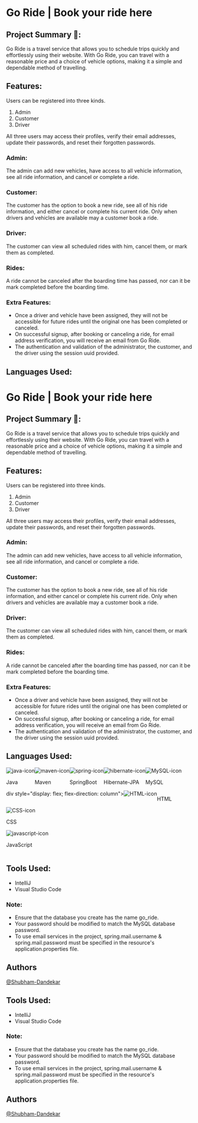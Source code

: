 # Go Ride | Book your ride here

## Project Summary 📑:

Go Ride is a travel service that allows you to schedule trips quickly and effortlessly using their website. With Go Ride, you can travel with a reasonable price and a choice of vehicle options, making it a simple and dependable method of travelling.

## Features:

Users can be registered into three kinds.

1. Admin
2. Customer
3. Driver

All three users may access their profiles, verify their email addresses, update their passwords, and reset their forgotten passwords.

### Admin:

The admin can add new vehicles, have access to all vehicle information, see all ride information, and cancel or complete a ride.

### Customer:

The customer has the option to book a new ride, see all of his ride information, and either cancel or complete his current ride. Only when drivers and vehicles are available may a customer book a ride.

### Driver:

The customer can view all scheduled rides with him, cancel them, or mark them as completed.

### Rides:

A ride cannot be canceled after the boarding time has passed, nor can it be mark completed before the boarding time.

### Extra Features:

-   Once a driver and vehicle have been assigned, they will not be accessible for future rides until the original one has been completed or canceled.
-   On successful signup, after booking or canceling a ride, for email address verification, you will receive an email from Go Ride.
-   The authentication and validation of the administrator, the customer, and the driver using the session uuid provided.

## Languages Used:
# Go Ride | Book your ride here

## Project Summary 📑:

Go Ride is a travel service that allows you to schedule trips quickly and effortlessly using their website. With Go Ride, you can travel with a reasonable price and a choice of vehicle options, making it a simple and dependable method of travelling.

## Features:

Users can be registered into three kinds.

1. Admin
2. Customer
3. Driver

All three users may access their profiles, verify their email addresses, update their passwords, and reset their forgotten passwords.

### Admin:

The admin can add new vehicles, have access to all vehicle information, see all ride information, and cancel or complete a ride.

### Customer:

The customer has the option to book a new ride, see all of his ride information, and either cancel or complete his current ride. Only when drivers and vehicles are available may a customer book a ride.

### Driver:

The customer can view all scheduled rides with him, cancel them, or mark them as completed.

### Rides:

A ride cannot be canceled after the boarding time has passed, nor can it be mark completed before the boarding time.

### Extra Features:

-   Once a driver and vehicle have been assigned, they will not be accessible for future rides until the original one has been completed or canceled.
-   On successful signup, after booking or canceling a ride, for email address verification, you will receive an email from Go Ride.
-   The authentication and validation of the administrator, the customer, and the driver using the session uuid provided.

## Languages Used:

<div style="display: flex; flex-wrap: wrap">
    <div style="display: flex; flex-direction: column">
        <img src="https://github.com/Shubham-Dandekar/Go-Ride/assets/107460330/2c9da46f-9842-4f20-802b-a4444f2647d9" alt="java-icon" />
        <p>Java</p>
    </div>
    <div style="display: flex; flex-direction: column">
        <img src="https://github.com/Shubham-Dandekar/Go-Ride/assets/107460330/0ddfe218-74b9-44e4-916f-f602deb3db3c" alt="maven-icon" />
        <p>Maven</p>
    </div>
    <div style="display: flex; flex-direction: column">
        <img src="https://github.com/Shubham-Dandekar/Go-Ride/assets/107460330/e99fa175-f428-4595-95f1-a3cdf6670d9e" alt="spring-icon" />
        <p>SpringBoot</p>
    </div>
    <div style="display: flex; flex-direction: column">
        <img src="https://github.com/Shubham-Dandekar/Go-Ride/assets/107460330/b334ee4c-f987-41da-ae0e-e162a11dffb6" alt="hibernate-icon" />
        <p>Hibernate-JPA</p>
    </div>
    <div style="display: flex; flex-direction: column">
        <img src="https://github.com/Shubham-Dandekar/Go-Ride/assets/107460330/cab68cbd-57d8-43f8-beff-105dc669f99f" alt="MySQL-icon" />
        <p>MySQL</p>
    </div>
        div style="display: flex; flex-direction: column">
        <img src="https://github.com/Shubham-Dandekar/Go-Ride/assets/107460330/bd270ad6-34e2-4162-9b23-f2ff59af8a8e" alt="HTML-icon" />
        <p>HTML</p>
    </div>
    <div style="display: flex; flex-direction: column">
        <img src="https://github.com/Shubham-Dandekar/Go-Ride/assets/107460330/39d52511-9b28-4aca-9cf1-3af41ba766c8" alt="CSS-icon" />
        <p>CSS</p>
    </div>
    <div style="display: flex; flex-direction: column">
        <img src="https://github.com/Shubham-Dandekar/Go-Ride/assets/107460330/cfee10f6-47b7-400e-aa27-7abb8906d402" alt="javascript-icon" />
        <p>JavaScript</p>
    </div>
</div>

## Tools Used:

-   IntelliJ
-   Visual Studio Code

### Note:

-   Ensure that the database you create has the name go_ride.
-   Your password should be modified to match the MySQL database password.
-   To use email services in the project, spring.mail.username & spring.mail.password must be specified in the resource's application.properties file.

## Authors

[@Shubham-Dandekar](https://github.com/Shubham-Dandekar)


## Tools Used:

-   IntelliJ
-   Visual Studio Code

### Note:

-   Ensure that the database you create has the name go_ride.
-   Your password should be modified to match the MySQL database password.
-   To use email services in the project, spring.mail.username & spring.mail.password must be specified in the resource's application.properties file.

## Authors

[@Shubham-Dandekar](https://github.com/Shubham-Dandekar)
